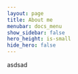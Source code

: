 ```yaml
---
layout: page
title: About me
menubar: docs_menu
show_sidebar: false
hero_height: is-small
hide_hero: false
---
```


asdsad
